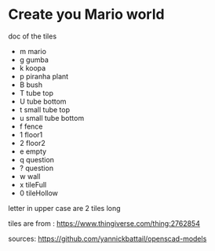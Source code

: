 # Create you Mario world


doc of the tiles

- m mario
- g gumba
- k koopa
- p piranha plant
- B bush
- T tube top
- U tube bottom
- t small tube top
- u small tube bottom
- f fence
- 1 floor1
- 2 floor2
- e empty
- q question
- ? question
- w wall
- x tileFull
- 0 tileHollow

letter in upper case are 2 tiles long


tiles are from : https://www.thingiverse.com/thing:2762854

sources: https://github.com/yannickbattail/openscad-models
